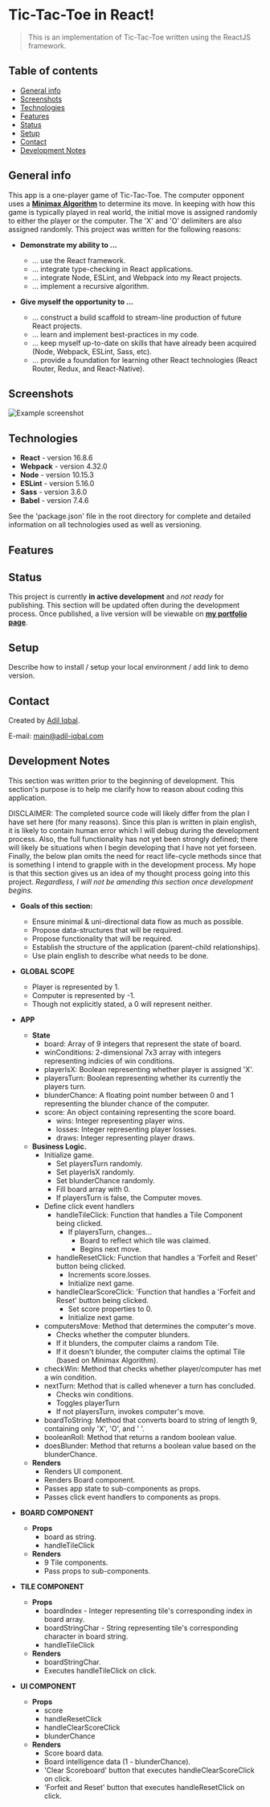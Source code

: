 # Tic-Tac-Toe in React!
> This is an implementation of Tic-Tac-Toe written using the ReactJS framework.

## Table of contents
* [General info](#general-info)
* [Screenshots](#screenshots)
* [Technologies](#technologies)
* [Features](#features)
* [Status](#status)
* [Setup](#setup)
* [Contact](#contact)
* [Development Notes](#development-notes)

## General info
This app is a one-player game of Tic-Tac-Toe.  The computer opponent uses a **[Minimax Algorithm](https://en.wikipedia.org/wiki/Minimax)** to determine its move.  In keeping with how this game is typically played in real world, the initial move is assigned randomly to either the player or the computer.  The 'X' and 'O' delimiters are also assigned randomly.  This project was written for the following reasons:
* **Demonstrate my ability to ...**
  * ... use the React framework.
  * ... integrate type-checking in React applications.
  * ... integrate Node, ESLint, and Webpack into my React projects.
  * ... implement a recursive algorithm.

* **Give myself the opportunity to ...**
  * ... construct a build scaffold to stream-line production of future React projects.
  * ... learn and implement best-practices in my code.
  * ... keep myself up-to-date on skills that have already been acquired (Node, Webpack, ESLint, Sass, etc). 
  * ... provide a foundation for learning other React technologies (React Router, Redux, and React-Native).

## Screenshots
![Example screenshot](https://via.placeholder.com/500.jpg?text=Place+screenshot+here.)

## Technologies 
* **React** - version 16.8.6
* **Webpack** - version 4.32.0
* **Node** - version 10.15.3
* **ESLint** - version 5.16.0
* **Sass** - version 3.6.0
* **Babel** - version 7.4.6

See the 'package.json' file in the root directory for complete and detailed information on all technologies used as well as versioning.

## Features

## Status
This project is currently **in active development** and *not ready* for publishing. This section will be updated often during the development process. Once published, a live version will be viewable on **[my portfolio page](https://www.adil-iqbal.com/)**.

## Setup
Describe how to install / setup your local environment / add link to demo version.

## Contact
Created by [Adil Iqbal](https://www.adil-iqbal.com/).

E-mail: main@adil-iqbal.com

## Development Notes
This section was written prior to the beginning of development. This section's purpose is to help me clarify how to reason about coding this application.

DISCLAIMER: The completed source code will likely differ from the plan I have set here (for many reasons). Since this plan is written in plain english, it is likely to contain human error which I will debug during the development process. Also, the full functionality has not yet been strongly defined; there will likely be situations when I begin developing that I have not yet forseen. Finally, the below plan omits the need for react life-cycle methods since that is something I intend to grapple with in the development process.   My hope is that this section gives us an idea of my thought process going into this project. *Regardless, I will not be amending this section once development begins.*

* **Goals of this section:**
  * Ensure minimal & uni-directional data flow as much as possible.
  * Propose data-structures that will be required.
  * Propose functionality that will be required.
  * Establish the structure of the application (parent-child relationships).
  * Use plain english to describe what needs to be done.

* **GLOBAL SCOPE**
  * Player is represented by 1.
  * Computer is represented by -1.
  * Though not explicitly stated, a 0 will represent neither.

* **APP**
  * **State**
    * board: Array of 9 integers that represent the state of board.
    * winConditions: 2-dimensional 7x3 array with integers representing indicies of win conditions.
    * playerIsX: Boolean representing whether player is assigned 'X'.
    * playersTurn: Boolean representing whether its currently the players turn.
    * blunderChance: A floating point number between 0 and 1 representing the blunder chance of the computer.
    * score: An object containing representing the score board.
      * wins: Integer representing player wins.
      * losses: Integer representing player losses.
      * draws: Integer representing player draws.
  * **Business Logic.**
    * Initialize game.
      * Set playersTurn randomly.
      * Set playerIsX randomly.
      * Set blunderChance randomly.
      * Fill board array with 0.
      * If playersTurn is false, the Computer moves.
    * Define click event handlers
      * handleTileClick: Function that handles a Tile Component being clicked.
        * If playersTurn, changes...
          * Board to reflect which tile was claimed.
          * Begins next move.
      * handleResetClick: Function that handles a 'Forfeit and Reset' button being clicked.
        * Increments score.losses.
        * Initialize next game.
      * handleClearScoreClick: 'Function that handles a 'Forfeit and Reset' button being clicked.
        * Set score properties to 0.
        * Initialize next game.
    * computersMove: Method that determines the computer's move.
      * Checks whether the computer blunders.
      * If it blunders, the computer claims a random Tile.
      * If it doesn't blunder, the computer claims the optimal Tile (based on Minimax Algorithm).
    * checkWin: Method that checks whether player/computer has met a win condition.
    * nextTurn: Method that is called whenever a turn has concluded.
        * Checks win conditions.
        * Toggles playerTurn
        * If not playersTurn, invokes computer's move.
    * boardToString: Method that converts board to string of length 9, containing only 'X', 'O', and ' '.
    * booleanRoll: Method that returns a random boolean value.
    * doesBlunder: Method that returns a boolean value based on the blunderChance.
  * **Renders**
    * Renders UI component.
    * Renders Board component.
    * Passes app state to sub-components as props.
    * Passes click event handlers to components as props.

* **BOARD COMPONENT**
  * **Props**
    * board as string.
    * handleTileClick
  * **Renders**
    * 9 Tile components.
    * Pass props to sub-components.

* **TILE COMPONENT**
  * **Props**
    * boardIndex - Integer representing tile's corresponding index in board array.
    * boardStringChar - String representing tile's corresponding character in board string.
    * handleTileClick
  * **Renders**
    * boardStringChar.
    * Executes handleTileClick on click.

* **UI COMPONENT**
  * **Props**
    * score
    * handleResetClick
    * handleClearScoreClick
    * blunderChance
  * **Renders**
    * Score board data.
    * Board intelligence data (1 - blunderChance).
    * 'Clear Scoreboard' button that executes handleClearScoreClick on click.
    * 'Forfeit and Reset' button that executes handleResetClick on click.
